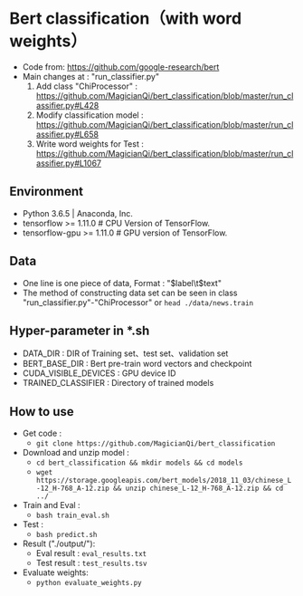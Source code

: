 # Bert classification（with word weights）

* Code from: https://github.com/google-research/bert
* Main changes at : "run_classifier.py"
    1. Add class "ChiProcessor" : https://github.com/MagicianQi/bert_classification/blob/master/run_classifier.py#L428
    2. Modify classification model : https://github.com/MagicianQi/bert_classification/blob/master/run_classifier.py#L658
    3. Write word weights for Test : https://github.com/MagicianQi/bert_classification/blob/master/run_classifier.py#L1067


## Environment

* Python 3.6.5 | Anaconda, Inc.
* tensorflow >= 1.11.0   # CPU Version of TensorFlow.
* tensorflow-gpu  >= 1.11.0  # GPU version of TensorFlow.

## Data

* One line is one piece of data, Format : "$label\t$text"
* The method of constructing data set can be seen in class "run_classifier.py"-"ChiProcessor" or `head ./data/news.train`

## Hyper-parameter in *.sh

* DATA_DIR : DIR of Training set、test set、validation set
* BERT_BASE_DIR : Bert pre-train word vectors and checkpoint
* CUDA_VISIBLE_DEVICES : GPU device ID
* TRAINED_CLASSIFIER : Directory of trained models

## How to use

* Get code : 
    * `git clone https://github.com/MagicianQi/bert_classification`
* Download and unzip model : 
    * `cd bert_classification && mkdir models && cd models`
    * `wget https://storage.googleapis.com/bert_models/2018_11_03/chinese_L-12_H-768_A-12.zip && unzip chinese_L-12_H-768_A-12.zip && cd ../`
* Train and Eval : 
    * `bash train_eval.sh`
* Test : 
    * `bash predict.sh`
* Result ("./output/"): 
    * Eval result : `eval_results.txt`
    * Test result : `test_results.tsv`
* Evaluate weights:
    * `python evaluate_weights.py`
